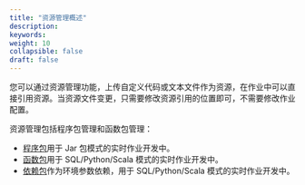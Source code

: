 ```yaml
---
title: "资源管理概述"
description:  
keywords: 
weight: 10
collapsible: false
draft: false
---
```


您可以通过资源管理功能，上传自定义代码或文本文件作为资源，在作业中可以直接引用资源。当资源文件变更，只需要修改资源引用的位置即可，不需要修改作业配置。

资源管理包括程序包管理和函数包管理：

- [程序包](../procedures/)用于 Jar 包模式的实时作业开发中。
- [函数包](../functions/)用于 SQL/Python/Scala 模式的实时作业开发中。
- [依赖包](../dependent/)作为环境参数依赖，用于 SQL/Python/Scala 模式的实时作业开发中。
